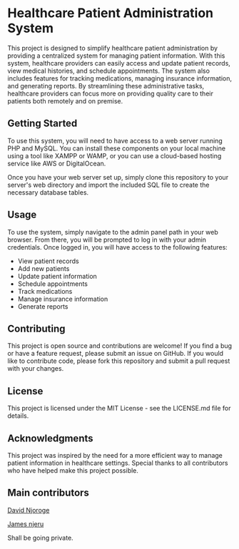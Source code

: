 # Healthcare Patient Administration System

This project is designed to simplify healthcare patient administration by providing a centralized system for managing patient information. With this system, healthcare providers can easily access and update patient records, view medical histories, and schedule appointments. The system also includes features for tracking medications, managing insurance information, and generating reports. By streamlining these administrative tasks, healthcare providers can focus more on providing quality care to their patients both remotely and on premise.

## Getting Started

To use this system, you will need to have access to a web server running PHP and MySQL. You can install these components on your local machine using a tool like XAMPP or WAMP, or you can use a cloud-based hosting service like AWS or DigitalOcean.

Once you have your web server set up, simply clone this repository to your server's web directory and import the included SQL file to create the necessary database tables.

## Usage

To use the system, simply navigate to the admin panel path in your web browser. From there, you will be prompted to log in with your admin credentials. Once logged in, you will have access to the following features:

- View patient records
- Add new patients
- Update patient information
- Schedule appointments
- Track medications
- Manage insurance information
- Generate reports

## Contributing

This project is open source and contributions are welcome! If you find a bug or have a feature request, please submit an issue on GitHub. If you would like to contribute code, please fork this repository and submit a pull request with your changes.

## License

This project is licensed under the MIT License - see the LICENSE.md file for details.

## Acknowledgments

This project was inspired by the need for a more efficient way to manage patient information in healthcare settings. Special thanks to all contributors who have helped make this project possible.

## Main contributors
[David Njoroge](https://github.com/Ndegwadavid)

[James njeru](https://github.com/Mu-Gee)

Shall be going private.
